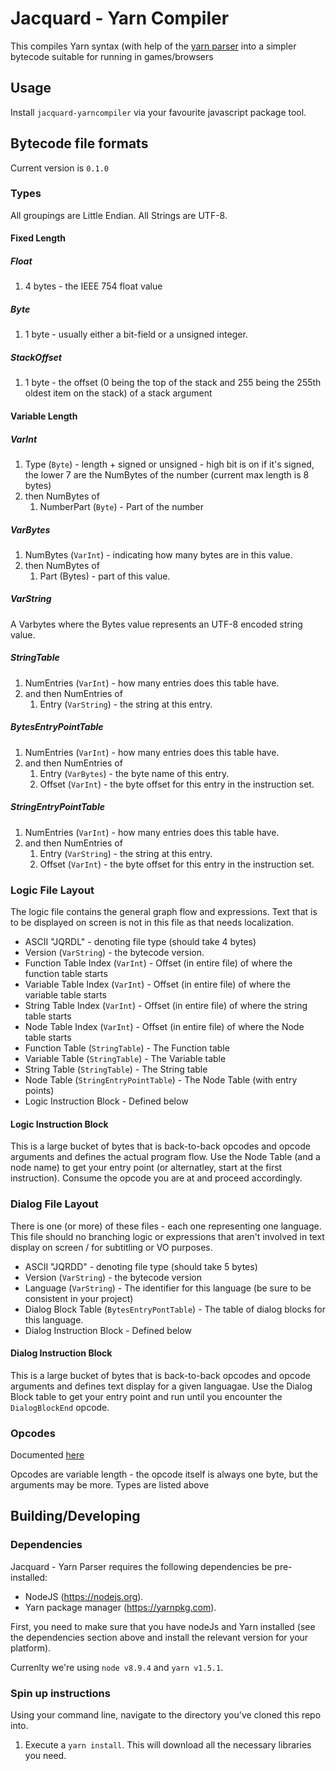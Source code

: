 # Jacquard - Yarn Compiler

This compiles Yarn syntax (with help of the [yarn parser](https://github.com/StirfireStudios/Jacquard-YarnParser) into a simpler bytecode suitable for running in games/browsers

## Usage

Install `jacquard-yarncompiler` via your favourite javascript package tool.

## Bytecode file formats

Current version is `0.1.0`

### Types

All groupings are Little Endian. All Strings are UTF-8.

#### Fixed Length
##### Float
  1. 4 bytes - the IEEE 754 float value

##### Byte
  1. 1 byte - usually either a bit-field or a unsigned integer.

##### StackOffset
  1. 1 byte - the offset (0 being the top of the stack and 255 being the 255th oldest item on the stack) of a stack argument

#### Variable Length
##### VarInt
  1. Type (`Byte`) - length + signed or unsigned - high bit is on if it's signed, the lower 7 are the NumBytes of the number (current max length is 8 bytes)
  2. then NumBytes of 
     1. NumberPart (`Byte`) - Part of the number

##### VarBytes
  1. NumBytes (`VarInt`) - indicating how many bytes are in this value.
  2. then NumBytes of
     1. Part (Bytes) - part of this value.

##### VarString
A Varbytes where the Bytes value represents an UTF-8 encoded string value.

##### StringTable
  1. NumEntries (`VarInt`) - how many entries does this table have.
  2. and then NumEntries of
     1. Entry (`VarString`) - the string at this entry.

##### BytesEntryPointTable
  1. NumEntries (`VarInt`) - how many entries does this table have.
  2. and then NumEntries of
     1. Entry (`VarBytes`) - the byte name of this entry.
     2. Offset (`VarInt`) - the byte offset for this entry in the instruction set.

##### StringEntryPointTable
  1. NumEntries (`VarInt`) - how many entries does this table have.
  2. and then NumEntries of
     1. Entry (`VarString`) - the string at this entry.
     2. Offset (`VarInt`) - the byte offset for this entry in the instruction set.

### Logic File Layout

The logic file contains the general graph flow and expressions. Text that is to be displayed on screen is not in this file as that needs localization.

  - ASCII "JQRDL" - denoting file type (should take 4 bytes)
  - Version (`VarString`) - the bytecode version.
  - Function Table Index (`VarInt`) - Offset (in entire file) of where the function table starts
  - Variable Table Index (`VarInt`) - Offset (in entire file) of where the variable table starts
  - String Table Index (`VarInt`) - Offset (in entire file) of where the string table starts
  - Node Table Index (`VarInt`) - Offset (in entire file) of where the Node table starts
  - Function Table (`StringTable`) - The Function table
  - Variable Table (`StringTable`) - The Variable table
  - String Table (`StringTable`) - The String table
  - Node Table (`StringEntryPointTable`) - The Node Table (with entry points)
  - Logic Instruction Block - Defined below

#### Logic Instruction Block

This is a large bucket of bytes that is back-to-back opcodes and opcode arguments and defines the actual program flow. Use the Node Table (and a node name) to get your entry point (or alternatley, start at the first instruction). Consume the opcode you are at and proceed accordingly.

### Dialog File Layout

There is one (or more) of these files - each one representing one language. This file should no branching logic or expressions that aren't involved in text display on screen / for subtitling or VO purposes.

  - ASCII "JQRDD" - denoting file type (should take 5 bytes)
  - Version (`VarString`) - the bytecode version
  - Language (`VarString`) - The identifier for this language (be sure to be consistent in your project)
  - Dialog Block Table (`BytesEntryPontTable`) - The table of dialog blocks for this language.
  - Dialog Instruction Block - Defined below

#### Dialog Instruction Block

This is a large bucket of bytes that is back-to-back opcodes and opcode arguments and defines text display for a given languagae. Use the Dialog Block table to get your entry point and run until you encounter the `DialogBlockEnd` opcode. 

### Opcodes

Documented [here](https://github.com/StirfireStudios/Jacquard-YarnCompiler/blob/master/src/commands/index.js#L9)

Opcodes are variable length - the opcode itself is always one byte, but the arguments may be more. Types are listed above

## Building/Developing

### Dependencies

Jacquard - Yarn Parser requires the following dependencies be pre-installed:

* NodeJS (https://nodejs.org).
* Yarn package manager (https://yarnpkg.com).

First, you need to make sure that you have nodeJs and Yarn installed (see the dependencies section above and install the relevant version for your platform).

Currenlty we're using `node v8.9.4` and `yarn v1.5.1`.

### Spin up instructions

Using your command line, navigate to the directory you've cloned this repo into.

  1. Execute a `yarn install`. This will download all the necessary libraries you need.
